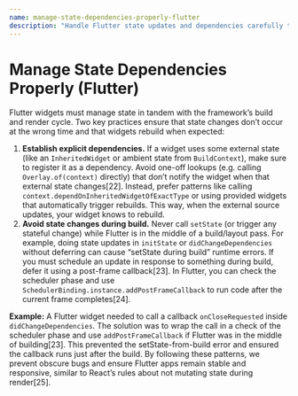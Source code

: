 ```yaml
---
name: manage-state-dependencies-properly-flutter
description: "Handle Flutter state updates and dependencies carefully to avoid improper rebuilds or setState errors during widget builds."
---
```


# Manage State Dependencies Properly (Flutter)

Flutter widgets must manage state in tandem with the framework’s build and render cycle. Two key practices ensure that state changes don’t occur at the wrong time and that widgets rebuild when expected:

1. **Establish explicit dependencies.** If a widget uses some external state (like an `InheritedWidget` or ambient state from `BuildContext`), make sure to register it as a dependency. Avoid one-off lookups (e.g. calling `Overlay.of(context)` directly) that don’t notify the widget when that external state changes[22]. Instead, prefer patterns like calling `context.dependOnInheritedWidgetOfExactType` or using provided widgets that automatically trigger rebuilds. This way, when the external source updates, your widget knows to rebuild.
2. **Avoid state changes during build.** Never call `setState` (or trigger any stateful change) while Flutter is in the middle of a build/layout pass. For example, doing state updates in `initState` or `didChangeDependencies` without deferring can cause “setState during build” runtime errors. If you must schedule an update in response to something during build, defer it using a post-frame callback[23]. In Flutter, you can check the scheduler phase and use `SchedulerBinding.instance.addPostFrameCallback` to run code after the current frame completes[24].

**Example:** A Flutter widget needed to call a callback `onCloseRequested` inside `didChangeDependencies`. The solution was to wrap the call in a check of the scheduler phase and use `addPostFrameCallback` if Flutter was in the middle of building[23]. This prevented the setState-from-build error and ensured the callback runs just after the build. By following these patterns, we prevent obscure bugs and ensure Flutter apps remain stable and responsive, similar to React’s rules about not mutating state during render[25].
